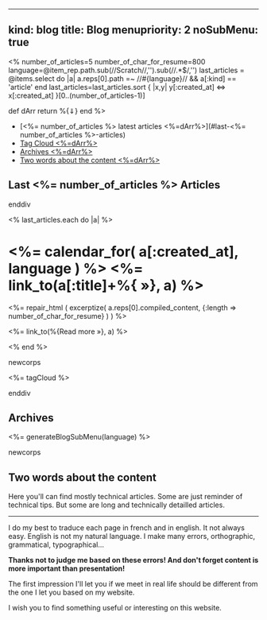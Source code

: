 ----- 
kind: blog
title: Blog
menupriority: 2
noSubMenu: true
-----
<% 
    number_of_articles=5
    number_of_char_for_resume=800
    language=@item_rep.path.sub(/\/Scratch\//,'').sub(/\/.*$/,'') 
    last_articles = @items.select do |a| 
            a.reps[0].path =~ /\/#{language}\//  && a[:kind] == 'article'
    end
    last_articles=last_articles.sort { |x,y| y[:created_at] <=> x[:created_at] }[0..(number_of_articles-1)]

def dArr
    return %{<span class="nicer">&dArr;</span>}
end
%>

* [<%= number_of_articles %> latest articles <%=dArr%>](#last-<%= number_of_articles %>-articles) 
* [Tag Cloud <%=dArr%>](#tagcloud)
* [Archives <%=dArr%>](#archives)
* [Two words about the content <%=dArr%>](#two-words-about-the-content)

## Last <%= number_of_articles %> Articles

enddiv

<% last_articles.each do |a| %>
<h1> 
    <%= calendar_for( a[:created_at], language ) %> 
    <%= link_to(a[:title]+%{ <span class="nicer">»</span>}, a) %> 
</h1>

<div class="corps">
    <%= repair_html ( excerptize( a.reps[0].compiled_content, {:length => number_of_char_for_resume} ) ) %>
    <div class="flush"></div>
    <p>
       <%= link_to(%{Read more <span class="nicer">»</span>}, a) %>
    </p>
</div>
<% end %>

newcorps

<div>
<%= tagCloud %>
</div>

enddiv

## Archives

<%= generateBlogSubMenu(language) %>

newcorps

## Two words about the content

Here you'll can find mostly technical articles.
Some are just reminder of technical tips.
But some are long and technically detailled articles.

---

 I do my best to traduce each page in french and in english.
It not always easy. English is not my natural language.
I make many errors, orthographic, grammatical, typographical&hellip;

<strong> Thanks not to judge me based on these errors! And don't forget content is more important than presentation! </strong>

The first impression I'll let you if we meet in real life should be different from the one I let you based on my website.

I wish you to find something useful or interesting on this website.

